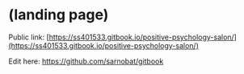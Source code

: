 # (landing page)

Public link: [https://ss401533.gitbook.io/positive-psychology-salon/](https://ss401533.gitbook.io/positive-psychology-salon/)

Edit here: https://github.com/sarnobat/gitbook
